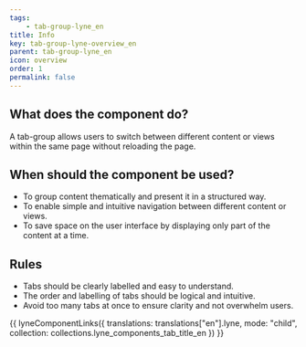 ```yaml
---
tags: 
    - tab-group-lyne_en
title: Info
key: tab-group-lyne-overview_en
parent: tab-group-lyne_en
icon: overview
order: 1
permalink: false
---
```


## What does the component do?
A tab-group allows users to switch between different content or views within the same page without reloading the page.

## When should the component be used?
* To group content thematically and present it in a structured way.
* To enable simple and intuitive navigation between different content or views.
* To save space on the user interface by displaying only part of the content at a time.

## Rules
* Tabs should be clearly labelled and easy to understand.
* The order and labelling of tabs should be logical and intuitive.
* Avoid too many tabs at once to ensure clarity and not overwhelm users.

{{ lyneComponentLinks({
  translations: translations["en"].lyne,
  mode: "child",
  collection: collections.lyne_components_tab_title_en
}) }}

